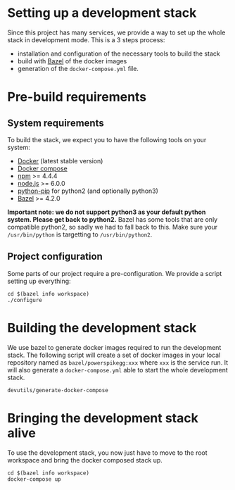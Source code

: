 # Setting up a development stack

Since this project has many services, we provide a way to set up the whole
stack in development mode. This is a 3 steps process:
 - installation and configuration of the necessary tools to build the stack
 - build with [Bazel][bazel] of the docker images
 - generation of the `docker-compose.yml` file.

# Pre-build requirements

## System requirements

To build the stack, we expect you to have the following tools on your system:
 - [Docker][docker] (latest stable version)
 - [Docker compose][docker-compose]
 - [npm][npm] >= 4.4.4
 - [node.js][node] >= 6.0.0
 - [python-pip][pip] for python2 (and optionally python3)
 - [Bazel][bazel] >= 4.2.0

**Important note: we do not support python3 as your default python system.
Please get back to python2.** Bazel has some tools that are only compatible
python2, so sadly we had to fall back to this. Make sure your `/usr/bin/python`
is targetting to `/usr/bin/python2`.

## Project configuration

Some parts of our project require a pre-configuration. We provide a script
setting up everything:

    cd $(bazel info workspace)
    ./configure

# Building the development stack

We use bazel to generate docker images required to run the development stack.
The following script will create a set of docker images in your local
repository named as `bazel/powerspikegg:xxx` where `xxx` is the service run.
It will also generate a `docker-compose.yml` able to start the whole
development stack.

    devutils/generate-docker-compose

# Bringing the development stack alive

To use the development stack, you now just have to move to the root workspace
and bring the docker composed stack up.

    cd $(bazel info workspace)
    docker-compose up

[bazel]: https://bazel.build/
[docker]: https://www.docker.com/
[docker-compose]: https://docs.docker.com/compose/
[npm]: https://www.npmjs.com/
[node]: https://nodejs.org/en/
[pip]: https://pip.pypa.io/en/stable/

